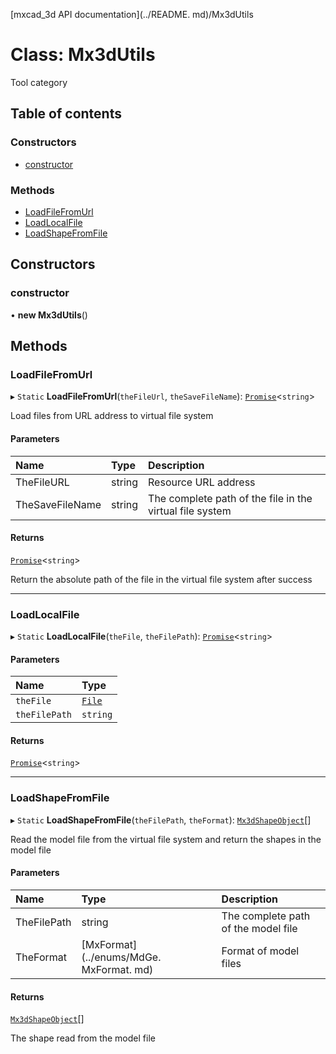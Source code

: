 [mxcad_3d API documentation](../README. md)/Mx3dUtils

# Class: Mx3dUtils

Tool category

## Table of contents

### Constructors

- [constructor](Mx3dUtils.md#constructor)

### Methods

- [LoadFileFromUrl](Mx3dUtils.md#loadfilefromurl)
- [LoadLocalFile](Mx3dUtils.md#loadlocalfile)
- [LoadShapeFromFile](Mx3dUtils.md#loadshapefromfile)

## Constructors

### constructor

• **new Mx3dUtils**()

## Methods

### LoadFileFromUrl

▸ `Static` **LoadFileFromUrl**(`theFileUrl`, `theSaveFileName`): [`Promise`]( https://developer.mozilla.org/docs/Web/JavaScript/Reference/Global_Objects/Promise )\<`string`\>

Load files from URL address to virtual file system

#### Parameters

| Name | Type | Description |
| :------ | :------ | :------ |
|TheFileURL | string | Resource URL address|
|TheSaveFileName | string | The complete path of the file in the virtual file system|

#### Returns

[`Promise`]( https://developer.mozilla.org/docs/Web/JavaScript/Reference/Global_Objects/Promise )\<`string`\>

Return the absolute path of the file in the virtual file system after success

___

### LoadLocalFile

▸ `Static` **LoadLocalFile**(`theFile`, `theFilePath`): [`Promise`]( https://developer.mozilla.org/docs/Web/JavaScript/Reference/Global_Objects/Promise )\<`string`\>

#### Parameters

| Name | Type |
| :------ | :------ |
| `theFile` | [`File`]( https://developer.mozilla.org/docs/Web/API/File ) |
| `theFilePath` | `string` |

#### Returns

[`Promise`]( https://developer.mozilla.org/docs/Web/JavaScript/Reference/Global_Objects/Promise )\<`string`\>

___

### LoadShapeFromFile

▸ `Static` **LoadShapeFromFile**(`theFilePath`, `theFormat`): [`Mx3dShapeObject`](Mx3dShapeObject.md)[]

Read the model file from the virtual file system and return the shapes in the model file

#### Parameters

| Name | Type | Description |
| :------ | :------ | :------ |
|TheFilePath | string | The complete path of the model file|
|TheFormat | [MxFormat] (../enums/MdGe. MxFormat. md) | Format of model files|

#### Returns

[`Mx3dShapeObject`](Mx3dShapeObject.md)[]

The shape read from the model file
